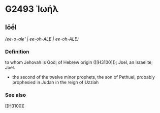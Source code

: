 # G2493 Ἰωήλ

## Iōḗl

_(ee-o-ale' | ee-oh-ALE | ee-oh-ALE)_

### Definition

to whom Jehovah is God; of Hebrew origin ([[H3100]]); Joel, an Israelite; Joel.

- the second of the twelve minor prophets, the son of Pethuel, probably prophesied in Judah in the reign of Uzziah

### See also

[[H3100]]

